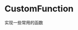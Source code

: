 <!--
 * @Descripttion: 
 * @version: 
 * @Author: Aipor
 * @Date: 2023-04-28 09:54:44
 * @LastEditors: Aipor
 * @LastEditTime: 2023-05-05 11:42:48
-->
# CustomFunction
实现一些常用的函数
